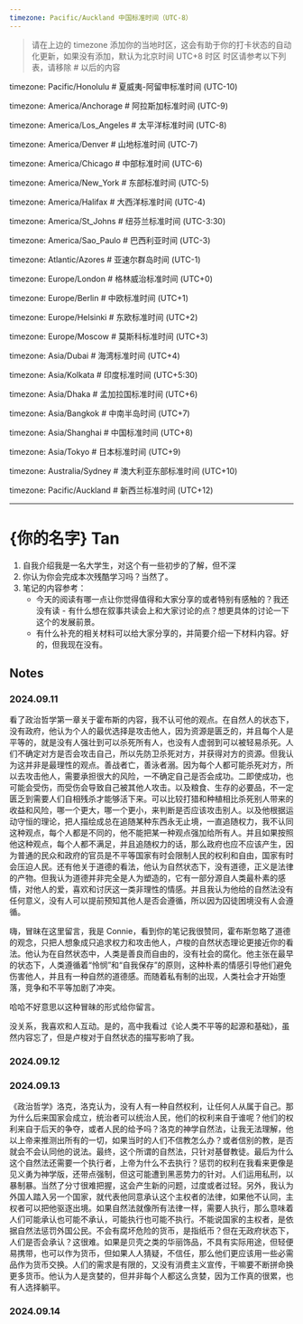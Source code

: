 ```yaml
---
timezone: Pacific/Auckland 中国标准时间（UTC-8）
---
```


> 请在上边的 timezone 添加你的当地时区，这会有助于你的打卡状态的自动化更新，如果没有添加，默认为北京时间 UTC+8 时区
> 时区请参考以下列表，请移除 # 以后的内容

timezone: Pacific/Honolulu # 夏威夷-阿留申标准时间 (UTC-10)

timezone: America/Anchorage # 阿拉斯加标准时间 (UTC-9)

timezone: America/Los_Angeles # 太平洋标准时间 (UTC-8)

timezone: America/Denver # 山地标准时间 (UTC-7)

timezone: America/Chicago # 中部标准时间 (UTC-6)

timezone: America/New_York # 东部标准时间 (UTC-5)

timezone: America/Halifax # 大西洋标准时间 (UTC-4)

timezone: America/St_Johns # 纽芬兰标准时间 (UTC-3:30)

timezone: America/Sao_Paulo # 巴西利亚时间 (UTC-3)

timezone: Atlantic/Azores # 亚速尔群岛时间 (UTC-1)

timezone: Europe/London # 格林威治标准时间 (UTC+0)

timezone: Europe/Berlin # 中欧标准时间 (UTC+1)

timezone: Europe/Helsinki # 东欧标准时间 (UTC+2)

timezone: Europe/Moscow # 莫斯科标准时间 (UTC+3)

timezone: Asia/Dubai # 海湾标准时间 (UTC+4)

timezone: Asia/Kolkata # 印度标准时间 (UTC+5:30)

timezone: Asia/Dhaka # 孟加拉国标准时间 (UTC+6)

timezone: Asia/Bangkok # 中南半岛时间 (UTC+7)

timezone: Asia/Shanghai # 中国标准时间 (UTC+8)

timezone: Asia/Tokyo # 日本标准时间 (UTC+9)

timezone: Australia/Sydney # 澳大利亚东部标准时间 (UTC+10)

timezone: Pacific/Auckland # 新西兰标准时间 (UTC+12)

---

# {你的名字} Tan

1. 自我介绍我是一名大学生，对这个有一些初步的了解，但不深
2. 你认为你会完成本次残酷学习吗？当然了。
3. 笔记的内容参考：
   - 今天的阅读有哪一点让你觉得值得和大家分享的或者特别有感触的？我还没有读   - 有什么想在叙事共读会上和大家讨论的点？想更具体的讨论一下这个的发展前景。
   - 有什么补充的相关材料可以给大家分享的，并简要介绍一下材料内容。好的，但我现在没有。

## Notes

<!-- Content_START -->

### 2024.09.11

看了政治哲学第一章关于霍布斯的内容，我不认可他的观点。在自然人的状态下，没有政府，他认为个人的最优选择是攻击他人，因为资源是匮乏的，并且每个人是平等的，就是没有人强壮到可以杀死所有人，也没有人虚弱到可以被轻易杀死。人们不确定对方是否会攻击自己，所以先防卫杀死对方，并获得对方的资源。但我认为这并非是最理性的观点。善战者亡，善泳者溺。因为每个人都可能杀死对方，所以去攻击他人，需要承担很大的风险，一不确定自己是否会成功。二即使成功，也可能会受伤，而受伤会导致自己被其他人攻击。以及粮食、生存的必要品，不一定匮乏到需要人们自相残杀才能够活下来。可以比较打猎和种植相比杀死别人带来的收益和风险，哪一个更大，哪一个更小，来判断是否应该攻击别人。以及他根据运动守恒的理论，把人描绘成总在追随某种东西永无止境，一直追随权力，我不认同这种观点，每个人都是不同的，他不能把某一种观点强加给所有人。并且如果按照他这种观点，每个人都不满足，并且追随权力的话，那么政府也应不应该产生，因为普通的民众和政府的官员是不平等国家有时会限制人民的权利和自由，国家有时会压迫人民。还有他关于道德的看法，他认为自然状态下，没有道德，正义是法律的产物。但我认为道德并非完全是人为塑造的，它有一部分源自人类最朴素的感情，对他人的爱，喜欢和讨厌这一类非理性的情感。并且我认为他给的自然法没有任何意义，没有人可以提前预知其他人是否会遵循，所以因为囚徒困境没有人会遵循。


嗨，冒昧在这里留言，我是 Connie，看到你的笔记我很赞同，霍布斯忽略了道德的观念，只把人想象成只追求权力和攻击他人，卢梭的自然状态理论更接近你的看法。他认为在自然状态中，人类是善良而自由的，没有社会的腐化。他主张在最早的状态下，人类遵循着“怜悯”和“自我保存”的原则，这种朴素的情感引导他们避免伤害他人，并且有一种自然的道德感。而随着私有制的出现，人类社会才开始堕落，竞争和不平等加剧了冲突。

哈哈不好意思以这种冒昧的形式给你留言。


没关系，我喜欢和人互动。是的，高中我看过《论人类不平等的起源和基础》，虽然内容忘了，但是卢梭对于自然状态的描写影响了我。

### 2024.09.12

### 2024.09.13

《政治哲学》洛克，洛克认为，没有人有一种自然权利，让任何人从属于自己。那为什么后来国家会成立，统治者可以统治人民，他们的权利来自于谁呢？他们的权利来自于后天的争夺，或者人民的给予吗？洛克的神学自然法，让我无法理解，他以上帝来推测出所有的一切，如果当时的人们不信教怎么办？或者信别的教，是否就会不会认同他的说法。最终，这个所谓的自然法，只针对基督教徒。最后为什么这个自然法还需要一个执行者，上帝为什么不去执行？惩罚的权利在我看来更像是见义勇为神学版，还带点强制，但这可能遭到黑恶势力的针对。人们运用私刑，以暴制暴。当然了分寸很难把握，这会产生新的问题，过度或者过轻。另外，我认为外国人踏入另一个国家，就代表他同意承认这个主权者的法律，如果他不认同，主权者可以把他驱逐出境。如果自然法就像所有法律一样，需要人执行，那么意味着人们可能承认也可能不承认，可能执行也可能不执行。不能说国家的主权者，是依据自然法惩罚外国公民。不会有腐坏危险的货币，是指纸币？但在无政府状态下，人们是否会承认？这很难。如果是贝壳之类的华丽饰品，不具有实际用途，但轻便易携带，也可以作为货币，但如果人人猜疑，不信任，那么他们更应该用一些必需品作为货币交换。人们的需求是有限的，又没有消费主义宣传，干嘛要不断拼命换更多货币。他认为人是贪婪的，但并非每个人都这么贪婪，因为工作真的很累，也有人选择躺平。



### 2024.09.14

<!-- Content_END -->
